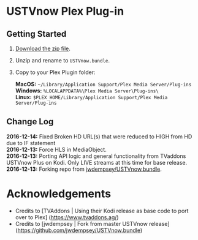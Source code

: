 USTVnow Plex Plug-in
==============
## Getting Started

1.  [Download the zip file](https://github.com/xxNoxiouSxx/USTVnow.bundle/archive/master.zip).
2.  Unzip and rename to `USTVnow.bundle`.
3.  Copy to your Plex Plugin folder:

    **MacOS:** `~/Library/Application Support/Plex Media Server/Plug-ins`<br>
    **Windows:** `%LOCALAPPDATA%\Plex Media Server\Plug-ins\`<br>
    **Linux:** `$PLEX_HOME/Library/Application Support/Plex Media Server/Plug-ins`

## Change Log

**2016-12-14:** Fixed Broken HD URL(s) that were reduced to HIGH from HD due to IF statement<br>
**2016-12-13:** Force HLS in MediaObject.<br>
**2016-12-13:** Porting API logic and general functionality from TVaddons USTVnow Plus on Kodi. Only LIVE streams at this time for base release.<br>
**2016-12-13:** Forking repo from [jwdempsey/USTVnow.bundle](https://github.com/jwdempsey/USTVnow.bundle).

Acknowledgements
==============

- Credits to [TVAddons | Using their Kodi release as base code to port over to Plex] (https://www.tvaddons.ag/)
- Credits to [jwdempsey | Fork from master USTVnow release] (https://github.com/jwdempsey/USTVnow.bundle)
